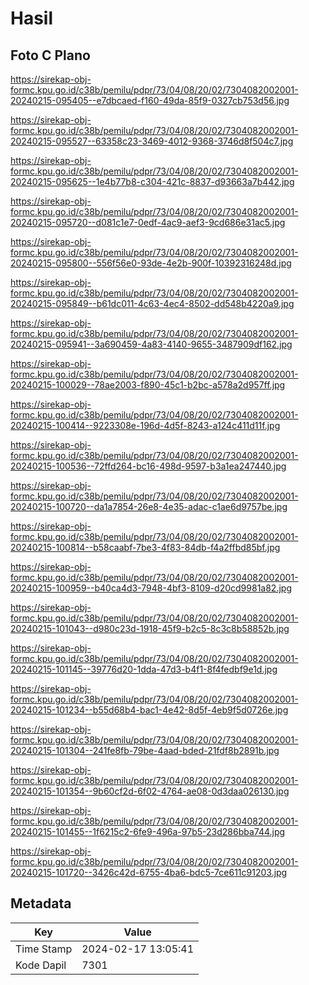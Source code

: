 # Hasil

## Foto C Plano

https://sirekap-obj-formc.kpu.go.id/c38b/pemilu/pdpr/73/04/08/20/02/7304082002001-20240215-095405--e7dbcaed-f160-49da-85f9-0327cb753d56.jpg

https://sirekap-obj-formc.kpu.go.id/c38b/pemilu/pdpr/73/04/08/20/02/7304082002001-20240215-095527--63358c23-3469-4012-9368-3746d8f504c7.jpg

https://sirekap-obj-formc.kpu.go.id/c38b/pemilu/pdpr/73/04/08/20/02/7304082002001-20240215-095625--1e4b77b8-c304-421c-8837-d93663a7b442.jpg

https://sirekap-obj-formc.kpu.go.id/c38b/pemilu/pdpr/73/04/08/20/02/7304082002001-20240215-095720--d081c1e7-0edf-4ac9-aef3-9cd686e31ac5.jpg

https://sirekap-obj-formc.kpu.go.id/c38b/pemilu/pdpr/73/04/08/20/02/7304082002001-20240215-095800--556f56e0-93de-4e2b-900f-10392316248d.jpg

https://sirekap-obj-formc.kpu.go.id/c38b/pemilu/pdpr/73/04/08/20/02/7304082002001-20240215-095849--b61dc011-4c63-4ec4-8502-dd548b4220a9.jpg

https://sirekap-obj-formc.kpu.go.id/c38b/pemilu/pdpr/73/04/08/20/02/7304082002001-20240215-095941--3a690459-4a83-4140-9655-3487909df162.jpg

https://sirekap-obj-formc.kpu.go.id/c38b/pemilu/pdpr/73/04/08/20/02/7304082002001-20240215-100029--78ae2003-f890-45c1-b2bc-a578a2d957ff.jpg

https://sirekap-obj-formc.kpu.go.id/c38b/pemilu/pdpr/73/04/08/20/02/7304082002001-20240215-100414--9223308e-196d-4d5f-8243-a124c411d11f.jpg

https://sirekap-obj-formc.kpu.go.id/c38b/pemilu/pdpr/73/04/08/20/02/7304082002001-20240215-100536--72ffd264-bc16-498d-9597-b3a1ea247440.jpg

https://sirekap-obj-formc.kpu.go.id/c38b/pemilu/pdpr/73/04/08/20/02/7304082002001-20240215-100720--da1a7854-26e8-4e35-adac-c1ae6d9757be.jpg

https://sirekap-obj-formc.kpu.go.id/c38b/pemilu/pdpr/73/04/08/20/02/7304082002001-20240215-100814--b58caabf-7be3-4f83-84db-f4a2ffbd85bf.jpg

https://sirekap-obj-formc.kpu.go.id/c38b/pemilu/pdpr/73/04/08/20/02/7304082002001-20240215-100959--b40ca4d3-7948-4bf3-8109-d20cd9981a82.jpg

https://sirekap-obj-formc.kpu.go.id/c38b/pemilu/pdpr/73/04/08/20/02/7304082002001-20240215-101043--d980c23d-1918-45f9-b2c5-8c3c8b58852b.jpg

https://sirekap-obj-formc.kpu.go.id/c38b/pemilu/pdpr/73/04/08/20/02/7304082002001-20240215-101145--39776d20-1dda-47d3-b4f1-8f4fedbf9e1d.jpg

https://sirekap-obj-formc.kpu.go.id/c38b/pemilu/pdpr/73/04/08/20/02/7304082002001-20240215-101234--b55d68b4-bac1-4e42-8d5f-4eb9f5d0726e.jpg

https://sirekap-obj-formc.kpu.go.id/c38b/pemilu/pdpr/73/04/08/20/02/7304082002001-20240215-101304--241fe8fb-79be-4aad-bded-21fdf8b2891b.jpg

https://sirekap-obj-formc.kpu.go.id/c38b/pemilu/pdpr/73/04/08/20/02/7304082002001-20240215-101354--9b60cf2d-6f02-4764-ae08-0d3daa026130.jpg

https://sirekap-obj-formc.kpu.go.id/c38b/pemilu/pdpr/73/04/08/20/02/7304082002001-20240215-101455--1f6215c2-6fe9-496a-97b5-23d286bba744.jpg

https://sirekap-obj-formc.kpu.go.id/c38b/pemilu/pdpr/73/04/08/20/02/7304082002001-20240215-101720--3426c42d-6755-4ba6-bdc5-7ce611c91203.jpg


## Metadata

| Key        | Value               |
| ---------- | ------------------- |
| Time Stamp | 2024-02-17 13:05:41 |
| Kode Dapil | 7301                |



